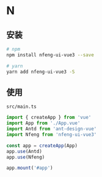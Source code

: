 # N

## 安装

```bash
# npm
npm install nfeng-ui-vue3 --save

# yarn
yarn add nfeng-ui-vue3 -S
```

## 使用

<n-image />

`src/main.ts`

```typescript
import { createApp } from 'vue'
import App from './App.vue'
import Antd from 'ant-design-vue'
import Nfeng from 'nfeng-ui-vue3'

const app = createApp(App)
app.use(Antd)
app.use(Nfeng)

app.mount('#app')
```